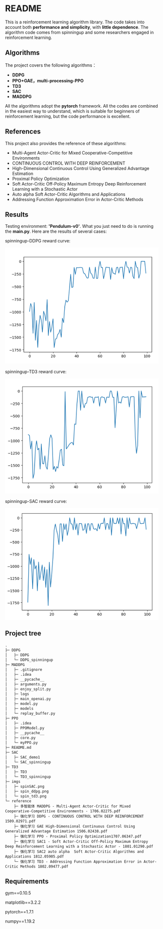 # README

This is a reinforcement learning algorithm library. The code takes into account both **performance and simplicity**, with **little dependence**. The algorithm code comes from spinningup and some researchers engaged in reinforcement learning.

## Algorithms

The project covers the following algorithms：

* **DDPG**
* **PPO+GAE，multi-processing-PPO**
* **TD3**
* **SAC**
* **MADDPG**

All the algorithms adopt the **pytorch** framework. All the codes are combined in the easiest way to understand, which is suitable for beginners of reinforcement learning, but the code performance is excellent.

## References
This project also provides the reference of these algorithms:

* Multi-Agent Actor-Critic for Mixed Cooperative-Competitive Environments
* CONTINUOUS CONTROL WITH DEEP REINFORCEMENT
* High-Dimensional Continuous Control Using Generalized Advantage Estimation
* Proximal Policy Optimization
* Soft Actor-Critic Off-Policy Maximum Entropy Deep Reinforcement Learning with a Stochastic Actor
* Auto alpha  Soft Actor-Critic Algorithms and Applications
* Addressing Function Approximation Error in Actor-Critic Methods

## Results

Testing environment: **'Pendulum-v0'**. What you just need to do is running the **main.py**. Here are the results of several cases:

spinningup-DDPG reward curve:

![Alt text](./imgs/spin_ddpg.png)

spinningup-TD3 reward curve:

![Alt text](./imgs/spin_td3.png)

spinningup-SAC reward curve:

![Alt text](./imgs/spinSAC.png)

## Project tree

```
.
├─ DDPG
│	├─ DDPG
│	└─ DDPG_spinningup
├─ MADDPG
│	├─ .gitignore
│	├─ .idea
│	├─ __pycache__
│	├─ arguments.py
│	├─ enjoy_split.py
│	├─ logs
│	├─ main_openai.py
│	├─ model.py
│	├─ models
│	└─ replay_buffer.py
├─ PPO
│	├─ .idea
│	├─ PPOModel.py
│	├─ __pycache__
│	├─ core.py
│	└─ myPPO.py
├─ README.md
├─ SAC
│	├─ SAC_demo1
│	└─ SAC_spinningup
├─ TD3
│	├─ TD3
│	└─ TD3_spinningup
├─ imgs
│	├─ spinSAC.png
│	├─ spin_ddpg.png
│	└─ spin_td3.png
└─ reference
 	├─ 多智能体 MADDPG - Multi-Agent Actor-Critic for Mixed Cooperative-Competitive Environments - 1706.02275.pdf
 	├─ 强化学习 DDPG - CONTINUOUS CONTROL WITH DEEP REINFORCEMENT 1509.02971.pdf
 	├─ 强化学习 GAE High-Dimensional Continuous Control Using Generalized Advantage Estimation 1506.02438.pdf
 	├─ 强化学习 PPO - Proximal Policy Optimization1707.06347.pdf
 	├─ 强化学习 SAC1 - Soft Actor-Critic Off-Policy Maximum Entropy Deep Reinforcement Learning with a Stochastic Actor - 1801.01290.pdf
 	├─ 强化学习 SAC2 auto alpha  Soft Actor-Critic Algorithms and Applications 1812.05905.pdf
 	└─ 强化学习 TD3 - Addressing Function Approximation Error in Actor-Critic Methods 1802.09477.pdf
```

## Requirements

gym==0.10.5

matplotlib==3.2.2

pytorch==1.7.1

numpy==1.19.2



